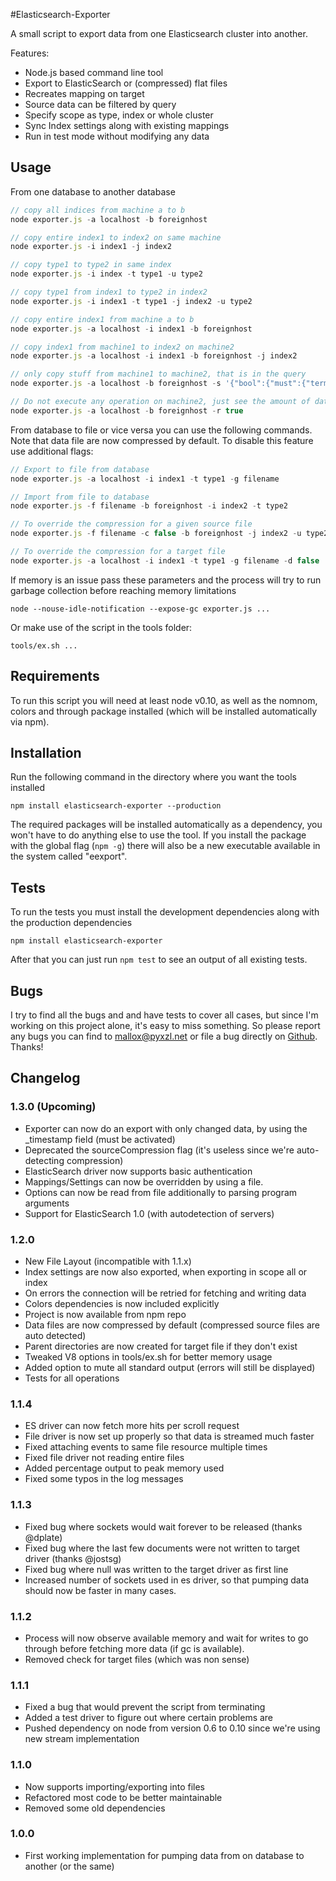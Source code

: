 #Elasticsearch-Exporter

A small script to export data from one Elasticsearch cluster into another.

Features:
* Node.js based command line tool
* Export to ElasticSearch or (compressed) flat files
* Recreates mapping on target
* Source data can be filtered by query
* Specify scope as type, index or whole cluster
* Sync Index settings along with existing mappings
* Run in test mode without modifying any data

## Usage

From one database to another database
```JavaScript
// copy all indices from machine a to b
node exporter.js -a localhost -b foreignhost

// copy entire index1 to index2 on same machine
node exporter.js -i index1 -j index2

// copy type1 to type2 in same index
node exporter.js -i index -t type1 -u type2

// copy type1 from index1 to type2 in index2
node exporter.js -i index1 -t type1 -j index2 -u type2

// copy entire index1 from machine a to b
node exporter.js -a localhost -i index1 -b foreignhost

// copy index1 from machine1 to index2 on machine2
node exporter.js -a localhost -i index1 -b foreignhost -j index2

// only copy stuff from machine1 to machine2, that is in the query
node exporter.js -a localhost -b foreignhost -s '{"bool":{"must":{"term":{"field1":"value1"}}}}'

// Do not execute any operation on machine2, just see the amount of data that would be queried
node exporter.js -a localhost -b foreignhost -r true
```

From database to file or vice versa you can use the following commands. Note that data file are now compressed by default. To disable this feature use additional flags:
```JavaScript
// Export to file from database
node exporter.js -a localhost -i index1 -t type1 -g filename

// Import from file to database
node exporter.js -f filename -b foreignhost -i index2 -t type2

// To override the compression for a given source file
node exporter.js -f filename -c false -b foreignhost -j index2 -u type2

// To override the compression for a target file
node exporter.js -a localhost -i index1 -t type1 -g filename -d false
```


If memory is an issue pass these parameters and the process will try to run garbage collection before reaching memory limitations
```
node --nouse-idle-notification --expose-gc exporter.js ...
```

Or make use of the script in the tools folder:
```
tools/ex.sh ...
```

## Requirements

To run this script you will need at least node v0.10, as well as the nomnom, colors and through package installed (which will be installed automatically via npm).

## Installation

Run the following command in the directory where you want the tools installed

	npm install elasticsearch-exporter --production

The required packages will be installed automatically as a dependency, you won't have to do anything else to use the tool. If you install the package with the global flag (```npm -g```) there will also be a new executable available in the system called "eexport".

## Tests

To run the tests you must install the development dependencies along with the production dependencies

	npm install elasticsearch-exporter

After that you can just run ```npm test``` to see an output of all existing tests.

## Bugs

I try to find all the bugs and and have tests to cover all cases, but since I'm working on this project alone, it's easy to miss something.
So please report any bugs you can find to mallox@pyxzl.net or file a bug directly on [Github](https://github.com/mallocator/Elasticsearch-Exporter/issues).
Thanks!

## Changelog

### 1.3.0 (Upcoming)
* Exporter can now do an export with only changed data, by using the _timestamp field (must be activated)
* Deprecated the sourceCompression flag (it's useless since we're auto-detecting compression)
* ElasticSearch driver now supports basic authentication
* Mappings/Settings can now be overridden by using a file.
* Options can now be read from file additionally to parsing program arguments
* Support for ElasticSearch 1.0 (with autodetection of servers)

### 1.2.0
* New File Layout (incompatible with 1.1.x)
* Index settings are now also exported, when exporting in scope all or index
* On errors the connection will be retried for fetching and writing data
* Colors dependencies is now included explicitly
* Project is now available from npm repo
* Data files are now compressed by default (compressed source files are auto detected)
* Parent directories are now created for target file if they don't exist
* Tweaked V8 options in tools/ex.sh for better memory usage
* Added option to mute all standard output (errors will still be displayed)
* Tests for all operations

### 1.1.4
* ES driver can now fetch more hits per scroll request
* File driver is now set up properly so that data is streamed much faster
* Fixed attaching events to same file resource multiple times
* Fixed file driver not reading entire files
* Added percentage output to peak memory used
* Fixed some typos in the log messages

### 1.1.3
* Fixed bug where sockets would wait forever to be released (thanks @dplate)
* Fixed bug where the last few documents were not written to target driver (thanks @jostsg)
* Fixed bug where null was written to the target driver as first line
* Increased number of sockets used in es driver, so that pumping data should now be faster in many cases.

### 1.1.2
* Process will now observe available memory and wait for writes to go through before fetching more data (if gc is available).
* Removed check for target files (which was non sense)

### 1.1.1
* Fixed a bug that would prevent the script from terminating
* Added a test driver to figure out where certain problems are
* Pushed dependency on node from version 0.6 to 0.10 since we're using new stream implementation

### 1.1.0
* Now supports importing/exporting into files
* Refactored most code to be better maintainable
* Removed some old dependencies

### 1.0.0
* First working implementation for pumping data from on database to another (or the same)
